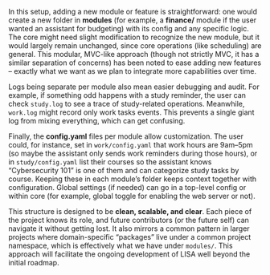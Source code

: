 In this setup, adding a new module or feature is straightforward: one would create a new folder in **modules** (for example, a **finance/** module if the user wanted an assistant for budgeting) with its config and any specific logic. The core might need slight modification to recognize the new module, but it would largely remain unchanged, since core operations (like scheduling) are general. This modular, MVC-like approach (though not strictly MVC, it has a similar separation of concerns) has been noted to ease adding new features – exactly what we want as we plan to integrate more capabilities over time.

Logs being separate per module also mean easier debugging and audit. For example, if something odd happens with a study reminder, the user can check `study.log` to see a trace of study-related operations. Meanwhile, `work.log` might record only work tasks events. This prevents a single giant log from mixing everything, which can get confusing.

Finally, the **config.yaml** files per module allow customization. The user could, for instance, set in `work/config.yaml` that work hours are 9am–5pm (so maybe the assistant only sends work reminders during those hours), or in `study/config.yaml` list their courses so the assistant knows “Cybersecurity 101” is one of them and can categorize study tasks by course. Keeping these in each module’s folder keeps context together with configuration. Global settings (if needed) can go in a top-level config or within core (for example, global toggle for enabling the web server or not).

This structure is designed to be **clean, scalable, and clear**. Each piece of the project knows its role, and future contributors (or the future self) can navigate it without getting lost. It also mirrors a common pattern in larger projects where domain-specific “packages” live under a common project namespace, which is effectively what we have under `modules/`. This approach will facilitate the ongoing development of LISA well beyond the initial roadmap.